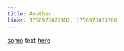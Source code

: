 ```yaml
---
title: Another
links: 1756973072902, 1756973433280
---
```


<p><a target="_blank" rel="noopener noreferrer nofollow" class="page-link" href="/pages/start">some</a> text <a target="_blank" rel="noopener noreferrer nofollow" class="page-link" href="/pages/test">here</a></p>